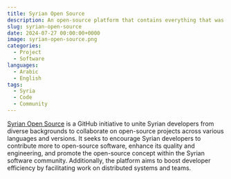 ```yaml
---
title: Syrian Open Source
description: An open-source platform that contains everything that was launched by Syrian developers and everything we think is interesting to publish
slug: syrian-open-source
date: 2024-07-27 00:00:00+0000
image: syrian-open-source.png
categories:
  - Project
  - Software
languages:
  - Arabic
  - English
tags:
  - Syria
  - Code
  - Community
---
```


[Syrian Open Source](https://github.com/Syrian-Open-Source) is a GitHub initiative to unite Syrian developers from diverse backgrounds to collaborate on open-source projects across various languages and versions. It seeks to encourage Syrian developers to contribute more to open-source software, enhance its quality and engineering, and promote the open-source concept within the Syrian software community. Additionally, the platform aims to boost developer efficiency by facilitating work on distributed systems and teams.
